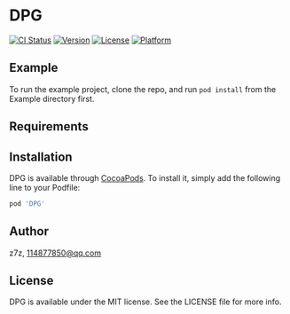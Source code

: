 # DPG

[![CI Status](https://img.shields.io/travis/z7z/DPG.svg?style=flat)](https://travis-ci.org/z7z/DPG)
[![Version](https://img.shields.io/cocoapods/v/DPG.svg?style=flat)](https://cocoapods.org/pods/DPG)
[![License](https://img.shields.io/cocoapods/l/DPG.svg?style=flat)](https://cocoapods.org/pods/DPG)
[![Platform](https://img.shields.io/cocoapods/p/DPG.svg?style=flat)](https://cocoapods.org/pods/DPG)

## Example

To run the example project, clone the repo, and run `pod install` from the Example directory first.

## Requirements

## Installation

DPG is available through [CocoaPods](https://cocoapods.org). To install
it, simply add the following line to your Podfile:

```ruby
pod 'DPG'
```

## Author

z7z, 114877850@qq.com

## License

DPG is available under the MIT license. See the LICENSE file for more info.
